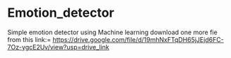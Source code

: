 # Emotion_detector
Simple emotion detector using Machine learning 
download one more fie from this link:= https://drive.google.com/file/d/19mhNxFTqDH65jJEjd6FC-7Oz-ygcE2Uv/view?usp=drive_link

